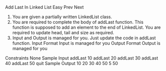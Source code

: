 
Add Last In Linked List
Easy  Prev   Next
1. You are given a partially written LinkedList class.
2. You are required to complete the body of addLast function. This function is supposed to add an element to the end of LinkedList. You are required to update head, tail and size as required.
3. Input and Output is managed for you. Just update the code in addLast function.
Input Format
Input is managed for you
Output Format
Output is managed for you

Constraints
None
Sample Input
addLast 10
addLast 20
addLast 30
addLast 40
addLast 50
quit
Sample Output
10
20
30
40
50
5
50
